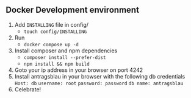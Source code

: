 ## Docker Development environment

1. Add `INSTALLING` file in config/ 
   - `touch config/INSTALLING`
2. Run
   - `docker compose up -d`
3. Install composer and npm dependencies
   - `composer install --prefer-dist`
   - `npm install && npm build`
4. Goto your ip address in your browser on port 4242
5. Install antragsblau in your browser with the following db credentials
`Host: db`
`username: root`
`password: password`
`db name: antragsblau`
6. Celebrate!
